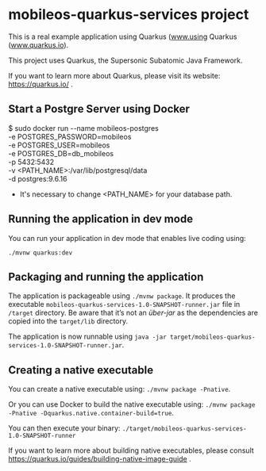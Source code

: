 # mobileos-quarkus-services project


This is a real example application using Quarkus (www.using Quarkus (www.quarkus.io).

This project uses Quarkus, the Supersonic Subatomic Java Framework.

If you want to learn more about Quarkus, please visit its website: https://quarkus.io/ .

## Start a Postgre Server using Docker
$ sudo docker run --name mobileos-postgres \
  -e POSTGRES_PASSWORD=mobileos \
  -e POSTGRES_USER=mobileos  \
  -e POSTGRES_DB=db_mobileos \
  -p 5432:5432 \
  -v <PATH_NAME>:/var/lib/postgresql/data \
  -d postgres:9.6.16
  
* It's necessary to change <PATH_NAME> for your database path.

## Running the application in dev mode

You can run your application in dev mode that enables live coding using:
```
./mvnw quarkus:dev
```

## Packaging and running the application

The application is packageable using `./mvnw package`.
It produces the executable `mobileos-quarkus-services-1.0-SNAPSHOT-runner.jar` file in `/target` directory.
Be aware that it’s not an _über-jar_ as the dependencies are copied into the `target/lib` directory.

The application is now runnable using `java -jar target/mobileos-quarkus-services-1.0-SNAPSHOT-runner.jar`.

## Creating a native executable

You can create a native executable using: `./mvnw package -Pnative`.

Or you can use Docker to build the native executable using: `./mvnw package -Pnative -Dquarkus.native.container-build=true`.

You can then execute your binary: `./target/mobileos-quarkus-services-1.0-SNAPSHOT-runner`

If you want to learn more about building native executables, please consult https://quarkus.io/guides/building-native-image-guide .
